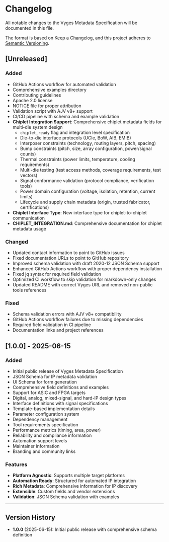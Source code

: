 # Changelog

All notable changes to the Vyges Metadata Specification will be documented in this file.

The format is based on [Keep a Changelog](https://keepachangelog.com/en/1.0.0/),
and this project adheres to [Semantic Versioning](https://semver.org/spec/v2.0.0.html).

## [Unreleased]

### Added
- GitHub Actions workflow for automated validation
- Comprehensive examples directory
- Contributing guidelines
- Apache 2.0 license
- NOTICE file for proper attribution
- Validation script with AJV v8+ support
- CI/CD pipeline with schema and example validation
- **Chiplet Integration Support**: Comprehensive chiplet metadata fields for multi-die system design
  - `chiplet_ready` flag and integration level specification
  - Die-to-die interface protocols (UCIe, BoW, AIB, EMIB)
  - Interposer constraints (technology, routing layers, pitch, spacing)
  - Bump constraints (pitch, size, array configuration, power/signal counts)
  - Thermal constraints (power limits, temperature, cooling requirements)
  - Multi-die testing (test access methods, coverage requirements, test vectors)
  - Signal conformance validation (protocol compliance, verification tools)
  - Power domain configuration (voltage, isolation, retention, current limits)
  - Lifecycle and supply chain metadata (origin, trusted fabricator, certifications)
- **Chiplet Interface Type**: New interface type for chiplet-to-chiplet communication
- **CHIPLET_INTEGRATION.md**: Comprehensive documentation for chiplet metadata usage

### Changed
- Updated contact information to point to GitHub issues
- Fixed documentation URLs to point to GitHub repository
- Improved schema validation with draft 2020-12 JSON Schema support
- Enhanced GitHub Actions workflow with proper dependency installation
- Fixed jq syntax for required field validation
- Optimized CI workflow to skip validation for markdown-only changes
- Updated README with correct Vyges URL and removed non-public tools references

### Fixed
- Schema validation errors with AJV v8+ compatibility
- GitHub Actions workflow failures due to missing dependencies
- Required field validation in CI pipeline
- Documentation links and project references

## [1.0.0] - 2025-06-15

### Added
- Initial public release of Vyges Metadata Specification
- JSON Schema for IP metadata validation
- UI Schema for form generation
- Comprehensive field definitions and examples
- Support for ASIC and FPGA targets
- Digital, analog, mixed-signal, and hard-IP design types
- Interface definitions with signal specifications
- Template-based implementation details
- Parameter configuration system
- Dependency management
- Tool requirements specification
- Performance metrics (timing, area, power)
- Reliability and compliance information
- Automation support levels
- Maintainer information
- Branding and community links

### Features
- **Platform Agnostic**: Supports multiple target platforms
- **Automation Ready**: Structured for automated IP integration
- **Rich Metadata**: Comprehensive information for IP discovery
- **Extensible**: Custom fields and vendor extensions
- **Validation**: JSON Schema validation with examples

---

## Version History

- **1.0.0** (2025-06-15): Initial public release with comprehensive schema definition 